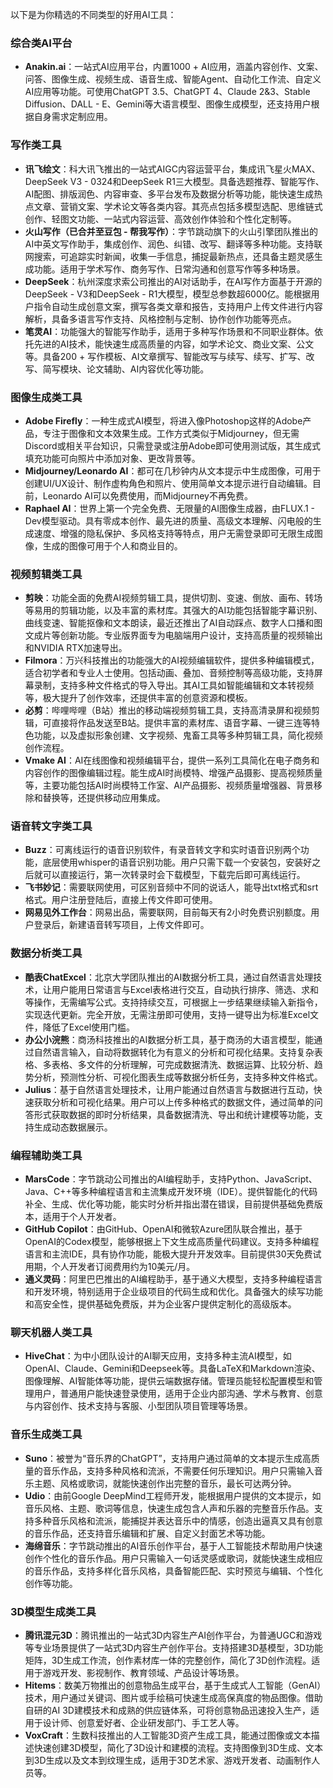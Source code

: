 以下是为你精选的不同类型的好用AI工具：

### 综合类AI平台
- **Anakin.ai**：一站式AI应用平台，内置1000 + AI应用，涵盖内容创作、文案、问答、图像生成、视频生成、语音生成、智能Agent、自动化工作流、自定义AI应用等功能。可使用ChatGPT 3.5、ChatGPT 4、Claude 2&3、Stable Diffusion、DALL - E、Gemini等大语言模型、图像生成模型，还支持用户根据自身需求定制应用。 

### 写作类工具
- **讯飞绘文**：科大讯飞推出的一站式AIGC内容运营平台，集成讯飞星火MAX、DeepSeek V3 - 0324和DeepSeek R1三大模型。具备选题推荐、智能写作、AI配图、排版润色、内容审查、多平台发布及数据分析等功能，能快速生成热点文章、营销文案、学术论文等各类内容。其亮点包括多模型选配、思维链式创作、轻图文功能、一站式内容运营、高效创作体验和个性化定制等。
- **火山写作（已合并至豆包 - 帮我写作）**：字节跳动旗下的火山引擎团队推出的AI中英文写作助手，集成创作、润色、纠错、改写、翻译等多种功能。支持联网搜索，可追踪实时新闻，收集一手信息，捕捉最新热点，还具备主题灵感生成功能。适用于学术写作、商务写作、日常沟通和创意写作等多种场景。
- **DeepSeek**：杭州深度求索公司推出的AI对话助手，在AI写作方面基于开源的DeepSeek - V3和DeepSeek - R1大模型，模型总参数超6000亿。能根据用户指令自动生成创意文案，撰写各类文章和报告，支持用户上传文件进行内容解析，具备多语言写作支持、风格控制与定制、协作创作功能等亮点。 
- **笔灵AI**：功能强大的智能写作助手，适用于多种写作场景和不同职业群体。依托先进的AI技术，能快速生成高质量的内容，如学术论文、商业文案、公文等。具备200 + 写作模板、AI文章撰写、智能改写与续写、续写、扩写、改写、简写模块、论文辅助、AI内容优化等功能。 

### 图像生成类工具
- **Adobe Firefly**：一种生成式AI模型，将进入像Photoshop这样的Adobe产品，专注于图像和文本效果生成。工作方式类似于Midjourney，但无需Discord或相关平台知识，只需登录或注册Adobe即可使用测试版，其生成式填充功能可向照片中添加对象、更改背景等。 
- **Midjourney/Leonardo AI**：都可在几秒钟内从文本提示中生成图像，可用于创建UI/UX设计、制作虚构角色和照片、使用简单文本提示进行自动编辑。目前，Leonardo AI可以免费使用，而Midjourney不再免费。 
- **Raphael AI**：世界上第一个完全免费、无限量的AI图像生成器，由FLUX.1 - Dev模型驱动。具有零成本创作、最先进的质量、高级文本理解、闪电般的生成速度、增强的隐私保护、多风格支持等特点，用户无需登录即可无限生成图像，生成的图像可用于个人和商业目的。 

### 视频剪辑类工具
- **剪映**：功能全面的免费AI视频剪辑工具，提供切割、变速、倒放、画布、转场等易用的剪辑功能，以及丰富的素材库。其强大的AI功能包括智能字幕识别、曲线变速、智能抠像和文本朗读，最近还推出了AI自动踩点、数字人口播和图文成片等创新功能。专业版界面专为电脑端用户设计，支持高质量的视频输出和NVIDIA RTX加速导出。 
- **Filmora**：万兴科技推出的功能强大的AI视频编辑软件，提供多种编辑模式，适合初学者和专业人士使用。包括动画、叠加、音频控制等高级功能，支持屏幕录制，支持多种文件格式的导入导出。其AI工具如智能编辑和文本转视频等，极大提升了创作效率，还提供丰富的创意资源和模板。 
- **必剪**：哔哩哔哩（B站）推出的移动端视频剪辑工具，支持高清录屏和视频剪辑，可直接将作品发送至B站。提供丰富的素材库、语音字幕、一键三连等特色功能，以及虚拟形象创建、文字视频、鬼畜工具等多种剪辑工具，简化视频创作流程。 
- **Vmake AI**：AI在线图像和视频编辑平台，提供一系列工具简化在电子商务和内容创作的图像编辑过程。能生成AI时尚模特、增强产品摄影、提高视频质量等，主要功能包括AI时尚模特工作室、AI产品摄影、视频质量增强器、背景移除和替换等，还提供移动应用集成。 

### 语音转文字类工具
- **Buzz**：可离线运行的语音识别软件，有录音转文字和实时语音识别两个功能，底层使用whisper的语音识别功能。用户只需下载一个安装包，安装好之后就可以直接运行，第一次转录时会下载模型，下载完后即可离线运行。 
- **飞书妙记**：需要联网使用，可区别音频中不同的说话人，能导出txt格式和srt格式。用户注册登陆后，直接上传文件即可使用。 
- **网易见外工作台**：网易出品，需要联网，目前每天有2小时免费识别额度。用户登录后，新建语音转写项目，上传文件即可。 

### 数据分析类工具
- **酷表ChatExcel**：北京大学团队推出的AI数据分析工具，通过自然语言处理技术，让用户能用日常语言与Excel表格进行交互，自动执行排序、筛选、求和等操作，无需编写公式。支持持续交互，可根据上一步结果继续输入新指令，实现迭代更新。完全开放，无需注册即可使用，支持一键导出为标准Excel文件，降低了Excel使用门槛。 
- **办公小浣熊**：商汤科技推出的AI数据分析工具，基于商汤的大语言模型，能通过自然语言输入，自动将数据转化为有意义的分析和可视化结果。支持复杂表格、多表格、多文件的分析理解，可完成数据清洗、数据运算、比较分析、趋势分析，预测性分析、可视化图表生成等数据分析任务，支持多种文件格式。 
- **Julius**：基于自然语言处理技术，让用户能通过自然语言与数据进行互动，快速获取分析和可视化结果。用户可以上传多种格式的数据文件，通过简单的问答形式获取数据的即时分析结果，具备数据清洗、导出和统计建模等功能，支持生成动态数据展示。 

### 编程辅助类工具
- **MarsCode**：字节跳动公司推出的AI编程助手，支持Python、JavaScript、Java、C++等多种编程语言和主流集成开发环境（IDE）。提供智能化的代码补全、生成、优化等功能，能实时分析并指出潜在错误，目前提供基础免费版本，适用于个人开发者。 
- **GitHub Copilot**：由GitHub、OpenAI和微软Azure团队联合推出，基于OpenAI的Codex模型，能够根据上下文生成高质量代码建议。支持多种编程语言和主流IDE，具有协作功能，能极大提升开发效率。目前提供30天免费试用期，个人开发者订阅费用约为10美元/月。 
- **通义灵码**：阿里巴巴推出的AI编程助手，基于通义大模型，支持多种编程语言和开发环境，特别适用于企业级项目的代码生成和优化。具备强大的续写功能和高安全性，提供基础免费版，并为企业客户提供定制化的高级版本。 

### 聊天机器人类工具
- **HiveChat**：为中小团队设计的AI聊天应用，支持多种主流AI模型，如OpenAI、Claude、Gemini和Deepseek等。具备LaTeX和Markdown渲染、图像理解、AI智能体等功能，提供云端数据存储。管理员能轻松配置模型和管理用户，普通用户能快速登录使用，适用于企业内部沟通、学术与教育、创意与内容创作、技术支持与客服、小型团队项目管理等场景。 

### 音乐生成类工具
- **Suno**：被誉为“音乐界的ChatGPT”，支持用户通过简单的文本提示生成高质量的音乐作品，支持多种风格和流派，不需要任何乐理知识。用户只需输入音乐主题、风格或歌词，就能快速创作出完整的音乐，最长可达两分钟。 
- **Udio**：由前Google DeepMind工程师开发，能根据用户提供的文本提示，如音乐风格、主题、歌词等信息，快速生成包含人声和乐器的完整音乐作品。支持多种音乐风格和流派，能捕捉并表达音乐中的情感，创造出逼真又具有创意的音乐作品，还支持音乐编辑和扩展、自定义封面艺术等功能。 
- **海绵音乐**：字节跳动推出的AI音乐创作平台，基于人工智能技术帮助用户快速创作个性化的音乐作品。用户只需输入一句话灵感或歌词，就能快速生成相应的音乐作品，支持多样化音乐风格，具备智能匹配、实时预览与编辑、个性化创作等功能。 

### 3D模型生成类工具
- **腾讯混元3D**：腾讯推出的一站式3D内容生产AI创作平台，为普通UGC和游戏等专业场景提供了一站式3D内容生产创作平台。支持搭建3D基模型，3D功能矩阵，3D生成工作流，创作素材库一体的完整创作，简化了3D创作流程。适用于游戏开发、影视制作、教育领域、产品设计等场景。 
- **Hitems**：数美万物推出的创意物品生成平台，基于生成式人工智能（GenAI）技术，用户通过关键词、图片或手绘稿可快速生成高保真度的物品图像。借助自研的AI 3D建模技术和成熟的供应链体系，可将创意物品迅速投入生产，适用于设计师、创意爱好者、企业研发部门、手工艺人等。 
- **VoxCraft**：生数科技推出的人工智能3D资产生成工具，能通过图像或文本描述快速创建3D模型，简化了3D设计和建模的流程。支持图像到3D生成、文本到3D生成以及文本到纹理生成，适用于3D艺术家、游戏开发者、动画制作人员等。